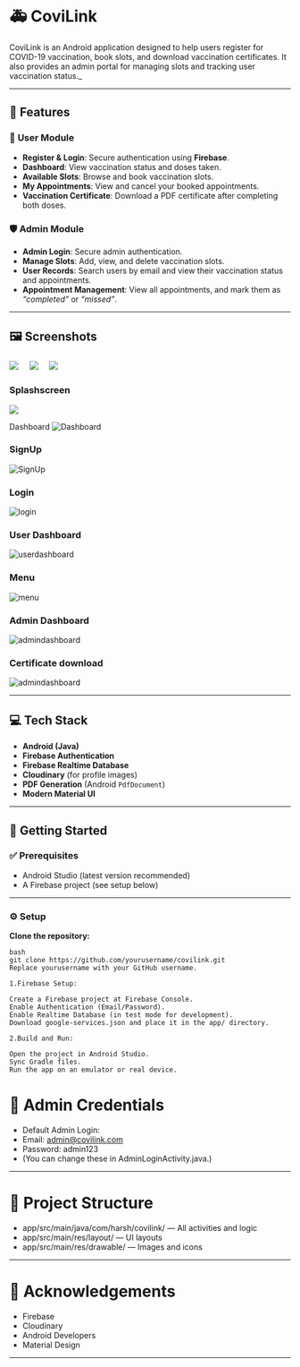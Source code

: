 # 🚑 **CoviLink**

CoviLink is an Android application designed to help users register for COVID-19 vaccination, book slots, and download vaccination certificates. 
It also provides an admin portal for managing slots and tracking user vaccination status._

---

## 🌟 **Features**

### 👤 **User Module**

- **Register & Login**: Secure authentication using **Firebase**.
- **Dashboard**: View vaccination status and doses taken.
- **Available Slots**: Browse and book vaccination slots.
- **My Appointments**: View and cancel your booked appointments.
- **Vaccination Certificate**: Download a PDF certificate after completing both doses.



### 🛡️ **Admin Module**

- **Admin Login**: Secure admin authentication.
- **Manage Slots**: Add, view, and delete vaccination slots.
- **User Records**: Search users by email and view their vaccination status and appointments.
- **Appointment Management**: View all appointments, and mark them as _“completed”_ or _“missed”_.

---

## 🖼️ **Screenshots**


### 
<p float="left">
  <img src="images/ss2.png"/>
  &nbsp;&nbsp;&nbsp;
  <img src="images/ss3.png"/>
  &nbsp;&nbsp;&nbsp;
  <img src="images/ss5.png"/>
</p>



###  Splashscreen
<p float="left">
  <img src="images/ss2.png"/>
</p>


 Dashboard
![Dashboard](images/ss1.png)

###  SignUp

![SignUp](images/ss3.png)

###  Login

![login](images/ss5.png)

###  User Dashboard

![userdashboard](images/ss6.png)

###  Menu

![menu](images/ss8.png)

###  Admin Dashboard

![admindashboard](images/ss9.png)

###  Certificate download

![admindashboard](images/ss7.png)


---

## 💻 **Tech Stack**

- **Android (Java)**
- **Firebase Authentication**
- **Firebase Realtime Database**
- **Cloudinary** (for profile images)
- **PDF Generation** (Android `PdfDocument`)
- **Modern Material UI**

---

## 🚀 **Getting Started**

### ✅ **Prerequisites**

- Android Studio (latest version recommended)
- A Firebase project (see setup below)

---

### ⚙️ **Setup**

**Clone the repository:**

```
bash
git clone https://github.com/yourusername/covilink.git
Replace yourusername with your GitHub username.

1.Firebase Setup:

Create a Firebase project at Firebase Console.
Enable Authentication (Email/Password).
Enable Realtime Database (in test mode for development).
Download google-services.json and place it in the app/ directory.

2.Build and Run:

Open the project in Android Studio.
Sync Gradle files.
Run the app on an emulator or real device.

```
# 🔐 **Admin Credentials**

- Default Admin Login:
- Email: admin@covilink.com
- Password: admin123
- (You can change these in AdminLoginActivity.java.)

---

# 📁 **Project Structure**

- app/src/main/java/com/harsh/covilink/ — All activities and logic
- app/src/main/res/layout/ — UI layouts
- app/src/main/res/drawable/ — Images and icons

---



# 🙏 **Acknowledgements**

- Firebase
- Cloudinary
- Android Developers
- Material Design

---


